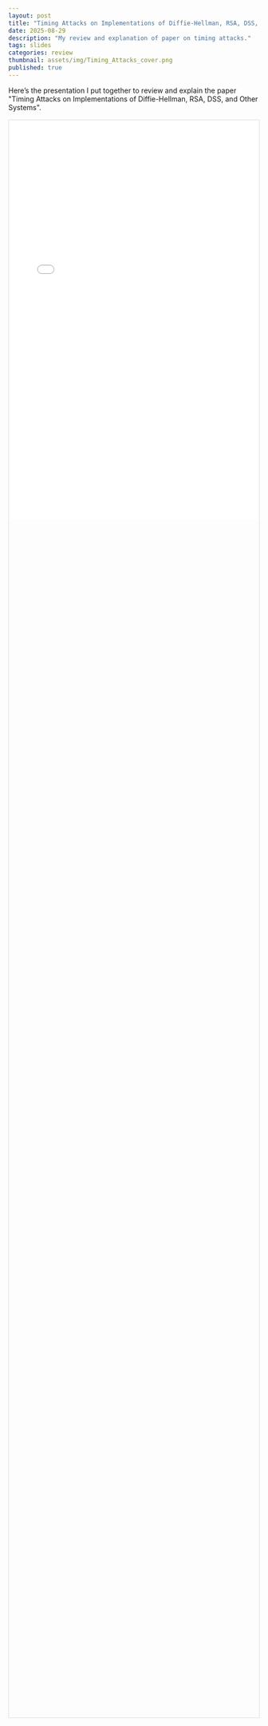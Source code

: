 ```yaml
---
layout: post
title: "Timing Attacks on Implementations of Diffie-Hellman, RSA, DSS, and Other Systems Paper Review"
date: 2025-08-29
description: "My review and explanation of paper on timing attacks."
tags: slides
categories: review
thumbnail: assets/img/Timing_Attacks_cover.png
published: true
---
```


Here’s the presentation I put together to review and explain the paper "Timing Attacks on Implementations of Diffie-Hellman, RSA, DSS, and Other Systems". 

<div style="height: 80vh; border: 1px solid #ddd; margin: 1rem 0;">
  <iframe 
    src="/assets/pdfjs/web/viewer.html?file=/assets/pdf/Timing_Attacks_review.pdf" 
    width="100%" height="800" style="border:none;">
  </iframe>
</div>